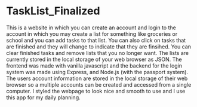 # TaskList_Finalized
This is a website in which you can create an account and login to the account in which you may create a list for something like 
groceries or school and you can add tasks to that list. You can also click on tasks that are finished and they will change to indicate 
that they are finsihed. You can clear finished tasks and remove lists that you no longer want. The lists are currently stored in the 
local storage of your web browser as JSON. The frontend was made with vanilla javascript and the backend for the login system was 
made using Express, and Node.js  (with the passport system). The users account information are stored in the local storage of their
web browser so a multiple accounts can be created and accessed from a single computer. I styled the webpage to look nice and smooth 
to use and I use this app for my daily planning.
